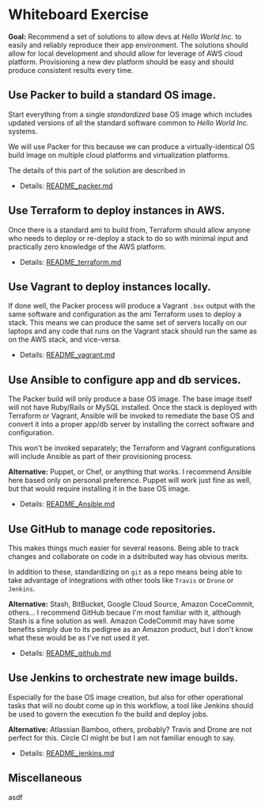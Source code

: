  Whiteboard Exercise
 =

**Goal:**
Recommend a set of solutions to allow devs at _Hello World Inc._ to easily and
reliably reproduce their app environment. The solutions should allow for local
development and should allow for leverage of AWS cloud platform. Provisioning a
new dev platform should be easy and should produce consistent results every
time.

## Use Packer to build a standard OS image.
Start everything from a single _standardized_ base OS image which includes
updated versions of all the standard software common to _Hello World Inc._
systems.

We will use Packer for this because we can produce a virtually-identical OS
build image on multiple cloud platforms and virtualization platforms.

The details of this part of the solution are described in

* Details: [README_packer.md](README_packer.md)

## Use Terraform to deploy instances in AWS.
Once there is a standard ami to build from, Terraform should allow anyone who
needs to deploy or re-deploy a stack to do so with minimal input and practically
zero knowledge of the AWS platform.

* Details: [README_terraform.md](README_terraform.md)

## Use Vagrant to deploy instances locally.
If done well, the Packer process will produce a Vagrant `.box` output with the
same software and configuration as the ami Terraform uses to deploy a stack.
This means we can produce the same set of servers locally on our laptops and any
code that runs on the Vagrant stack should run the same as on the AWS stack, and
vice-versa.

* Details: [README_vagrant.md](README_vagrant.md)


## Use Ansible to configure app and db services.
The Packer build will only produce a base OS image. The base image itself will
not have Ruby/Rails or MySQL installed. Once the stack is deployed with
Terraform or Vagrant, Ansible will be invoked to remediate the base OS and
convert it into a proper app/db server by installing the correct software and
configuration.

This won't be invoked separately; the Terraform and Vagrant configurations will
include Ansible as part of their provisioning process.

**Alternative:**
Puppet, or Chef, or anything that works. I recommend Ansible here based only on
personal preference. Puppet will work just fine as well, but that would require
installing it in the base OS image.

* Details: [README_Ansible.md](README_ansible.md)


## Use GitHub to manage code repositories.
This makes things much easier for several reasons. Being able to track changes
and collaborate on code in a dsitributed way has obvious merits.

In addition to these, standardizing on `git` as a repo means being able to take
advantage of integrations with other tools like `Travis` or `Drone` or
`Jenkins`.

**Alternative:**
Stash, BitBucket, Google Cloud Source, Amazon CoceCommit, others... I recommend
GitHub becaue I'm most familiar with it, although Stash is a fine solution as
well. Amazon CodeCommit may have some benefits simply due to its pedigree as an
Amazon product, but I don't know what these would be as I've not used it yet.

* Details: [README_github.md](README_github.md)

## Use Jenkins to orchestrate new image builds.
Especially for the base OS image creation, but also for other operational tasks
that will no doubt come up in this workflow, a tool like Jenkins should be used
to govern the execution fo the build and deploy jobs.

**Alternative:**
Atlassian Bamboo, others, probably? Travis and Drone are not perfect for this.
Circle CI might be but I am not familiar enough to say.

* Details: [README_jenkins.md](README_jenkins.md)

## Miscellaneous

asdf
